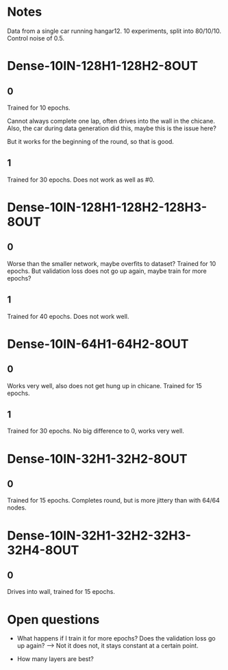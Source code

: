 # Notes

Data from a single car running hangar12. 10 experiments, split into 80/10/10. Control noise of 0.5.


# Dense-10IN-128H1-128H2-8OUT

## 0

Trained for 10 epochs.

Cannot always complete one lap, often drives into the wall in the chicane. Also, the car during data generation did this, maybe this is the issue here?

But it works for the beginning of the round, so that is good.

## 1

Trained for 30 epochs. Does not work as well as #0.

# Dense-10IN-128H1-128H2-128H3-8OUT

## 0

Worse than the smaller network, maybe overfits to dataset? Trained for 10 epochs. But validation loss does not go up again, maybe train for more epochs?

## 1

Trained for 40 epochs. Does not work well.

# Dense-10IN-64H1-64H2-8OUT

## 0

Works very well, also does not get hung up in chicane. Trained for 15 epochs.

## 1

Trained for 30 epochs. No big difference to 0, works very well.

# Dense-10IN-32H1-32H2-8OUT

## 0

Trained for 15 epochs. Completes round, but is more jittery than with 64/64 nodes.


# Dense-10IN-32H1-32H2-32H3-32H4-8OUT

## 0

Drives into wall, trained for 15 epochs.

# Open questions

- What happens if I train it for more epochs? Does the validation loss go up again? --> Not it does not, it stays constant at a certain point.

- How many layers are best?
